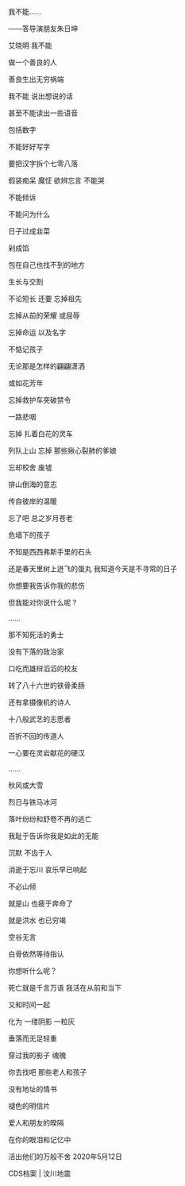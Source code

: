 我不能……

——答导演朋友朱日坤

艾晓明 我不能

做一个善良的人

善良生出无穷祸端

我不能 说出想说的话

甚至不能读出一些语音

包括数字

不能好好写字

要把汉字拆个七零八落

假装痴呆 魔怔 欲辨忘言 不能哭

不能倾诉

不能问为什么

日子过成韭菜

剁成馅

包在自己也找不到的地方

生长与交割

不论短长 还要 忘掉祖先

忘掉从前的荣耀 或屈辱

忘掉命运 以及名字

不惦记孩子

无论那是怎样的翩翩潇洒

或如花芳年

忘掉救护车突破禁令

一路悲咽

忘掉 扎着白花的灵车

列队上山 忘掉 那些揪心裂肺的爹娘

忘却校舍 废墟

排山倒海的意志

传自彼岸的温暖

忘了吧 总之岁月苍老

危墙下的孩子

不知是西西弗斯手里的石头

还是春天里树上迸飞的蛋丸 我知道今天是不寻常的日子

你想要我告诉你我的悲伤

但我能对你说什么呢？

……

那不知死活的勇士

没有下落的政治家

口吃而雄辩滔滔的校友

转了八十六世的铁骨柔肠

还有拿摄像机的诗人

十八般武艺的志愿者

百折不回的传道人

一心要在灵岩献花的硬汉

……

秋风或大雪

烈日与铁马冰河

落叶纷纷和舒卷不再的逃亡

我耻于告诉你我是如此的无能

沉默 不齿于人

消逝于忘川 哀乐早已响起

不必山倾

就是山 也疲于奔命了

就是洪水 也已穷竭

空谷无言

白骨依然等待指认

你想听什么呢？

死亡就是千言万语 我活在从前和当下

又和时间一起

化为 一缕阴影 一粒灰

垂落而无足轻重

穿过我的影子 魂魄

你去找吧 那些老人和孩子

没有地址的情书

褪色的明信片

爱人和朋友的暌隔

在你的眼泪和记忆中

活出他们的万般不舍 2020年5月12日 

CDS档案 | 汶川地震


